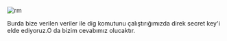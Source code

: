 ![rm](https://raw.githubusercontent.com/C10ud-0/ctf/master/rootme/network/dns-zonetransfer/dns.png)

Burda bize verilen veriler ile dig komutunu çalıştırığımızda direk secret key'i elde ediyoruz.O da bizim cevabımız olucaktır.
